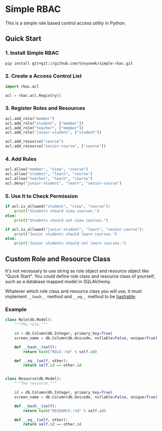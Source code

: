 Simple RBAC
===========

This is a simple role based control access utility in Python.


Quick Start
-----------

### 1. Install Simple RBAC

```sh
pip install git+git://github.com/tonyseek/simple-rbac.git
```

### 2. Create a Access Control List

```python
import rbac.acl

acl = rbac.acl.Registry()
```

### 3. Register Roles and Resources

```python
acl.add_role("member")
acl.add_role("student", ["member"])
acl.add_role("teacher", ["member"])
acl.add_role("junior-student", ["student"])

acl.add_resource("course")
acl.add_resource("senior-course", ["course"])
```

### 4. Add Rules

```python
acl.allow("member", "view", "course")
acl.allow("student", "learn", "course")
acl.allow("teacher", "teach", "course")
acl.deny("junior-student", "learn", "senior-course")
```

### 5. Use It to Check Permission

```python
if acl.is_allowed("student", "view", "course"):
    print("Students chould view courses.")
else:
    print("Students chould not view courses.")

if acl.is_allowed("junior-student", "learn", "senior-course"):
    print("Junior students chould learn courses.")
else:
    print("Junior students chould not learn courses.")
```


Custom Role and Resource Class
------------------------------

It's not necessary to use string as role object and resource object like
"Quick Start". You could define role class and resource class of yourself,
such as a database mapped model in SQLAlchemy.

Whatever which role class and resource class you will use, it must implement
`__hash__` method and `__eq__` method to be [hashable][0].

### Example

```python
class Role(db.Model):
    """The role."""

    id = db.Column(db.Integer, primary_key=True)
    screen_name = db.Column(db.Unicode, nullable=False, unique=True)

    def __hash__(self):
        return hash("ROLE::%d" % self.id)

    def __eq__(self, other):
        return self.id == other.id


class Resource(db.Model):
    """The resource."""

    id = db.Column(db.Integer, primary_key=True)
    screen_name = db.Column(db.Unicode, nullable=False, unique=True)

    def __hash__(self):
        return hash("RESOURCE::%d" % self.id)

    def __eq__(self, other):
        return self.id == other.id
```


[0]: "http://docs.python.org/glossary.html#term-hashable", "Hashable"
